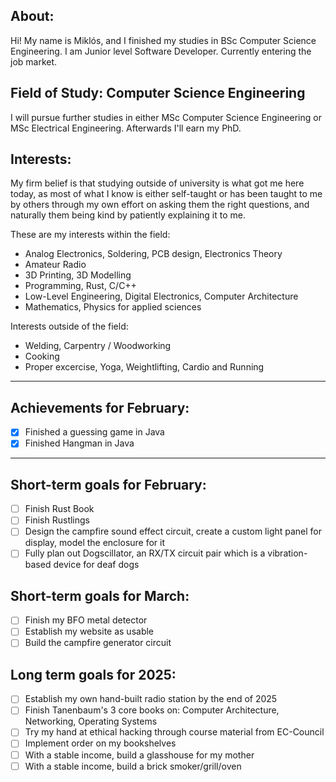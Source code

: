 ## About:
Hi!
My name is Miklós, and I finished my studies in BSc Computer Science Engineering.
I am Junior level Software Developer.
Currently entering the job market.

## Field of Study: Computer Science Engineering
I will pursue further studies in either MSc Computer Science Engineering or MSc Electrical Engineering.
Afterwards I'll earn my PhD.

## Interests:
My firm belief is that studying outside of university is what got me here today, as most of what I know is either self-taught or has been taught to me by others through my own effort on asking them the right questions, and naturally them being kind by patiently explaining it to me.

These are my interests within the field:
- Analog Electronics, Soldering, PCB design, Electronics Theory
- Amateur Radio
- 3D Printing, 3D Modelling
- Programming, Rust, C/C++
- Low-Level Engineering, Digital Electronics, Computer Architecture
- Mathematics, Physics for applied sciences

Interests outside of the field:
- Welding, Carpentry / Woodworking
- Cooking
- Proper excercise, Yoga, Weightlifting, Cardio and Running

---

## Achievements for February:
- [X] Finished a guessing game in Java
- [X] Finished Hangman in Java 

---

## Short-term goals for February:
- [ ] Finish Rust Book
- [ ] Finish Rustlings
- [ ] Design the campfire sound effect circuit, create a custom light panel for display, model the enclosure for it
- [ ] Fully plan out Dogscillator, an RX/TX circuit pair which is a vibration-based device for deaf dogs

## Short-term goals for March:
- [ ] Finish my BFO metal detector
- [ ] Establish my website as usable
- [ ] Build the campfire generator circuit

## Long term goals for 2025:
- [ ] Establish my own hand-built radio station by the end of 2025
- [ ] Finish Tanenbaum's 3 core books on: Computer Architecture, Networking, Operating Systems
- [ ] Try my hand at ethical hacking through course material from EC-Council 
- [ ] Implement order on my bookshelves
- [ ] With a stable income, build a glasshouse for my mother
- [ ] With a stable income, build a brick smoker/grill/oven 
